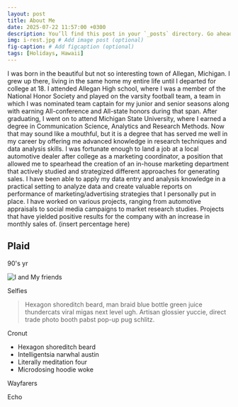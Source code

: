 ```yaml
---
layout: post
title: About Me
date: 2025-07-22 11:57:00 +0300
description: You’ll find this post in your `_posts` directory. Go ahead and edit it and re-build the site to see your changes. # Add post description (optional)
img: i-rest.jpg # Add image post (optional)
fig-caption: # Add figcaption (optional)
tags: [Holidays, Hawaii]
---
```

I was born in the beautiful but not so interesting town of Allegan, Michigan. I grew up there, living in the same home my entire life until I departed for college at 18. I attended Allegan High school, where I was a member of the National Honor Society and played on the varsity football team, a team in which I was nominated team captain for my junior and senior seasons along with earning All-conference and All-state honors during that span. After graduating, I went on to attend Michigan State University, where I earned a degree in Communication Science, Analytics and Research Methods. Now that may sound like a mouthful, but it is a degree that has served me well in my career by offering me advanced knowledge in research techniques and data analysis skills. I was fortunate enough to land a job at a local automotive dealer after college as a marketing coordinator, a position that allowed me to spearhead the creation of an in-house marketing department that actively studied and strategized different approaches for generating sales. I have been able to apply my data entry and analysis knowledge in a practical setting to analyze data and create valuable reports on performance of marketing/advertising strategies that I personally put in place. I have worked on various projects, ranging from automotive appraisals to social media campaigns to market research studies. Projects that have yielded positive results for the company with an increase in monthly sales of. (insert percentage here)

## Plaid 
90's yr 

![I and My friends]({{site.baseurl}}/assets/img/we-in-rest.jpg)

Selfies 

>Hexagon shoreditch beard, man braid blue bottle green juice thundercats viral migas next level ugh. Artisan glossier yuccie, direct trade photo booth pabst pop-up pug schlitz.

Cronut 

* Hexagon shoreditch beard
* Intelligentsia narwhal austin
* Literally meditation four
* Microdosing hoodie woke

Wayfarers 

Echo 